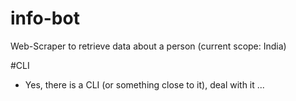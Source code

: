# info-bot
Web-Scraper to retrieve data about a person (current scope: India)

#CLI
- Yes, there is a CLI (or something close to it), deal with it ...
